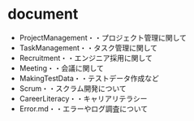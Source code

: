 # document
 - ProjectManagement・・プロジェクト管理に関して
 - TaskManagement・・タスク管理に関して
 - Recruitment・・エンジニア採用に関して
 - Meeting・・会議に関して
 - MakingTestData・・テストデータ作成など
 - Scrum・・スクラム開発について
 - CareerLiteracy・・キャリアリテラシー
 - Error.md・・エラーやログ調査について